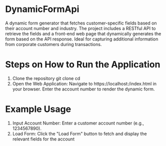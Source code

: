 # DynamicFormApi
A dynamic form generator that fetches customer-specific fields based on their account number and industry. The project includes a RESTful API to retrieve the fields and a front-end web page that dynamically generates the form based on the API response. Ideal for capturing additional information from corporate customers during transactions.

# Steps on How to Run the Application
1. Clone the repository
      git clone <repository-url>
      cd <project-directory>
2. Open the Web Application:
     Navigate to https://localhost:<portnumber>/index.html in your browser.
     Enter the account number to render the dynamic form.

# Example Usage
1. Input Account Number: Enter a customer account number (e.g., 1234567890).
2. Load Form: Click the "Load Form" button to fetch and display the relevant fields for the account
